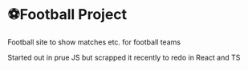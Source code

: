 # ⚽Football Project
Football site to show matches etc. for football teams

Started out in prue JS but scrapped it recently to redo in React and TS

